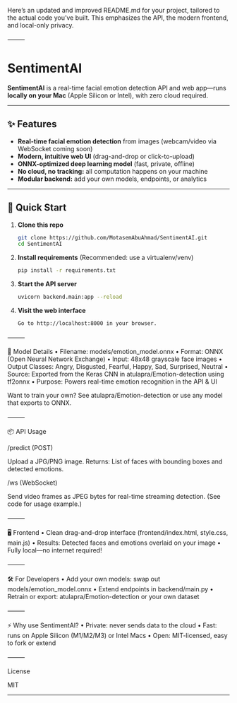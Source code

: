 Here’s an updated and improved README.md for your project, tailored to the actual code you’ve built.
This emphasizes the API, the modern frontend, and local-only privacy.

⸻


# SentimentAI

**SentimentAI** is a real-time facial emotion detection API and web app—runs **locally on your Mac** (Apple Silicon or Intel), with zero cloud required.

---

## ✨ Features

- **Real-time facial emotion detection** from images (webcam/video via WebSocket coming soon)
- **Modern, intuitive web UI** (drag-and-drop or click-to-upload)
- **ONNX-optimized deep learning model** (fast, private, offline)
- **No cloud, no tracking:** all computation happens on your machine
- **Modular backend:** add your own models, endpoints, or analytics

---

## 🚀 Quick Start

1. **Clone this repo**  
   	```sh
   	git clone https://github.com/MotasemAbuAhmad/SentimentAI.git
   	cd SentimentAI

2. **Install requirements**
(Recommended: use a virtualenv/venv)
   	```sh
	pip install -r requirements.txt


3. **Start the API server**
	```sh
	uvicorn backend.main:app --reload


4. **Visit the web interface**
	```sh
 	Go to http://localhost:8000 in your browser.

⸻

🤖 Model Details
	•	Filename: models/emotion_model.onnx
	•	Format: ONNX (Open Neural Network Exchange)
	•	Input: 48x48 grayscale face images
	•	Output Classes: Angry, Disgusted, Fearful, Happy, Sad, Surprised, Neutral
	•	Source: Exported from the Keras CNN in atulapra/Emotion-detection using tf2onnx
	•	Purpose: Powers real-time emotion recognition in the API & UI

Want to train your own? See atulapra/Emotion-detection or use any model that exports to ONNX.

⸻

📦 API Usage

/predict (POST)

Upload a JPG/PNG image.
Returns: List of faces with bounding boxes and detected emotions.

/ws (WebSocket)

Send video frames as JPEG bytes for real-time streaming detection.
(See code for usage example.)

⸻

🖥️ Frontend
	•	Clean drag-and-drop interface (frontend/index.html, style.css, main.js)
	•	Results: Detected faces and emotions overlaid on your image
	•	Fully local—no internet required!

⸻

🛠️ For Developers
	•	Add your own models: swap out models/emotion_model.onnx
	•	Extend endpoints in backend/main.py
	•	Retrain or export: atulapra/Emotion-detection or your own dataset

⸻

⚡️ Why use SentimentAI?
	•	Private: never sends data to the cloud
	•	Fast: runs on Apple Silicon (M1/M2/M3) or Intel Macs
	•	Open: MIT-licensed, easy to fork or extend

⸻

License

MIT

---
